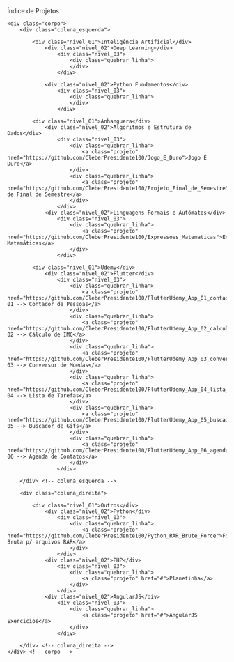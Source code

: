 <!-- Acessar este link para visualizar a página: https://cleberpresidente100.github.io/Indice_de_Projetos/ -->

<!-- <!DOCTYPE html> -->

<!-- <html lang="pt-BR"> -->
<head>
    <link href="estilo.css" rel="stylesheet" type="text/css">
</head>
<body>
    <!--<h1>Índice de Projetos</h1>-->
    <div class="titulo">Índice de Projetos</div>

    <div class="corpo">
        <div class="coluna_esquerda">

            <div class="nivel_01">Inteligência Artificial</div>
                <div class="nivel_02">Deep Learning</div>
                    <div class="nivel_03">
                        <div class="quebrar_linha">
                        </div>
                    </div>

                <div class="nivel_02">Python Fundamentos</div>
                    <div class="nivel_03">
                        <div class="quebrar_linha">
                        </div>
                    </div>

            <div class="nivel_01">Anhanguera</div>
                <div class="nivel_02">Algoritmos e Estrutura de Dados</div>
                    <div class="nivel_03">
                        <div class="quebrar_linha">
                            <a class="projeto" href="https://github.com/CleberPresidente100/Jogo_E_Duro">Jogo É Duro</a>
                        </div>
                        <div class="quebrar_linha">
                            <a class="projeto" href="https://github.com/CleberPresidente100/Projeto_Final_de_Semestre">Projeto de Final de Semestre</a>
                        </div>
                    </div>
                <div class="nivel_02">Linguagens Formais e Autômatos</div>
                    <div class="nivel_03">
                        <div class="quebrar_linha">
                            <a class="projeto" href="https://github.com/CleberPresidente100/Expressoes_Matematicas">Expressões Matemáticas</a>
                        </div>
                    </div>
                    
            <div class="nivel_01">Udemy</div>
                <div class="nivel_02">Flutter</div>
                    <div class="nivel_03">
                        <div class="quebrar_linha">
                            <a class="projeto" href="https://github.com/CleberPresidente100/FlutterUdemy_App_01_contador_de_pessoas">App 01 --> Contador de Pessoas</a>
                        </div>
                        <div class="quebrar_linha">
                            <a class="projeto" href="https://github.com/CleberPresidente100/FlutterUdemy_App_02_calculo_imc">App 02 --> Cálculo de IMC</a>
                        </div>
                        <div class="quebrar_linha">
                            <a class="projeto" href="https://github.com/CleberPresidente100/FlutterUdemy_App_03_conversor_de_moedas">App 03 --> Conversor de Moedas</a>
                        </div>
                        <div class="quebrar_linha">
                            <a class="projeto" href="https://github.com/CleberPresidente100/FlutterUdemy_App_04_lista_de_tarefas">App 04 --> Lista de Tarefas</a>
                        </div>
                        <div class="quebrar_linha">
                            <a class="projeto" href="https://github.com/CleberPresidente100/FlutterUdemy_App_05_buscador_de_gif">App 05 --> Buscador de Gifs</a>
                        </div>
                        <div class="quebrar_linha">
                            <a class="projeto" href="https://github.com/CleberPresidente100/FlutterUdemy_App_06_agenda_de_contatos">App 06 --> Agenda de Contatos</a>
                        </div>
                    </div>

        </div> <!-- coluna_esquerda -->
    
        <div class="coluna_direita">            

            <div class="nivel_01">Outros</div>
                <div class="nivel_02">Python</div>
                    <div class="nivel_03">
                        <div class="quebrar_linha">
                            <a class="projeto" href="https://github.com/CleberPresidente100/Python_RAR_Brute_Force">Força Bruta p/ arquivos RAR</a>
                        </div>
                    </div>
                <div class="nivel_02">PHP</div>
                    <div class="nivel_03">
                        <div class="quebrar_linha">
                            <a class="projeto" href="#">Planetinha</a>
                        </div>
                    </div>
                <div class="nivel_02">AngularJS</div>
                    <div class="nivel_03">
                        <div class="quebrar_linha">
                            <a class="projeto" href="#">AngularJS Exercícios</a>
                        </div>
                    </div>

        </div> <!-- coluna_direita -->
    </div> <!-- corpo -->
    
<!-- </body>
</html> -->


